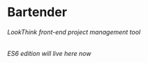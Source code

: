 # Bartender
###### LookThink front-end project management tool
###### ES6 edition will live here now